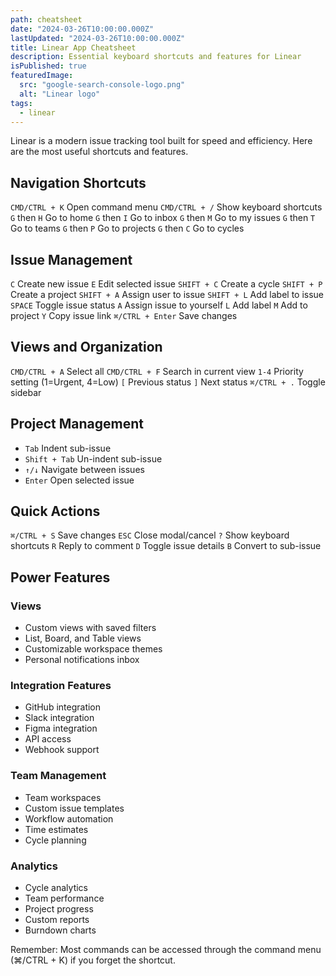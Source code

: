 ```yaml
---
path: cheatsheet
date: "2024-03-26T10:00:00.000Z"
lastUpdated: "2024-03-26T10:00:00.000Z"
title: Linear App Cheatsheet
description: Essential keyboard shortcuts and features for Linear
isPublished: true
featuredImage:
  src: "google-search-console-logo.png"
  alt: "Linear logo"
tags:
  - linear
---
```


Linear is a modern issue tracking tool built for speed and efficiency. Here are the most useful shortcuts and features.

## Navigation Shortcuts

`CMD/CTRL + K` Open command menu
`CMD/CTRL + /` Show keyboard shortcuts
`G` then `H` Go to home
`G` then `I` Go to inbox
`G` then `M` Go to my issues
`G` then `T` Go to teams
`G` then `P` Go to projects
`G` then `C` Go to cycles

## Issue Management

`C` Create new issue
`E` Edit selected issue
`SHIFT + C` Create a cycle
`SHIFT + P` Create a project
`SHIFT + A` Assign user to issue
`SHIFT + L` Add label to issue
`SPACE` Toggle issue status
`A` Assign issue to yourself
`L` Add label
`M` Add to project
`Y` Copy issue link
`⌘/CTRL + Enter` Save changes

## Views and Organization

`CMD/CTRL + A` Select all
`CMD/CTRL + F` Search in current view
`1-4` Priority setting (1=Urgent, 4=Low)
`[` Previous status
`]` Next status
`⌘/CTRL + .` Toggle sidebar

## Project Management

- `Tab` Indent sub-issue
- `Shift + Tab` Un-indent sub-issue
- `↑/↓` Navigate between issues
- `Enter` Open selected issue

## Quick Actions

`⌘/CTRL + S` Save changes
`ESC` Close modal/cancel
`?` Show keyboard shortcuts
`R` Reply to comment
`D` Toggle issue details
`B` Convert to sub-issue

## Power Features

### Views

- Custom views with saved filters
- List, Board, and Table views
- Customizable workspace themes
- Personal notifications inbox

### Integration Features

- GitHub integration
- Slack integration
- Figma integration
- API access
- Webhook support

### Team Management

- Team workspaces
- Custom issue templates
- Workflow automation
- Time estimates
- Cycle planning

### Analytics

- Cycle analytics
- Team performance
- Project progress
- Custom reports
- Burndown charts

Remember: Most commands can be accessed through the command menu (⌘/CTRL + K) if you forget the shortcut.
